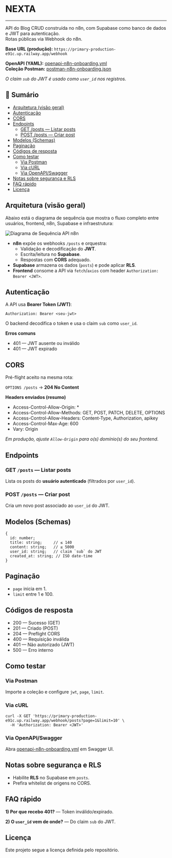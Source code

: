<html lang="pt-BR">
<body>

<h1 id="nexta">NEXTA</h1>
<hr />

<p>API do Blog CRUD construída no n8n, com Supabase como banco de dados e JWT para autenticação.
<br />Rotas públicas via Webhook do n8n.</p>

<p><strong>Base URL (produção):</strong> <code>https://primary-production-e91c.up.railway.app/webhook</code></p>

<p><strong>OpenAPI (YAML):</strong> <a href="docs/openapi-n8n-onboarding.yml" target="_blank">openapi-n8n-onboarding.yml</a> <br/>
<strong>Coleção Postman:</strong> <a href="docs/postman-n8n-onboarding.json" target="_blank">postman-n8n-onboarding.json</a>

<p><em>O claim <code>sub</code> do JWT é usado como <code>user_id</code> nos registros.</em></p>

<h2 id="sumario">📑 Sumário</h2>
<ul>
  <li><a href="#arq">Arquitetura (visão geral)</a></li>
  <li><a href="#auth">Autenticação</a></li>
  <li><a href="#cors">CORS</a></li>
  <li><a href="#endpoints">Endpoints</a>
    <ul>
      <li><a href="#get-posts">GET /posts — Listar posts</a></li>
      <li><a href="#post-posts">POST /posts — Criar post</a></li>
    </ul>
  </li>
  <li><a href="#schemas">Modelos (Schemas)</a></li>
  <li><a href="#paginacao">Paginação</a></li>
  <li><a href="#codigos">Códigos de resposta</a></li>
  <li><a href="#como-testar">Como testar</a>
    <ul>
      <li><a href="#via-postman">Via Postman</a></li>
      <li><a href="#via-curl">Via cURL</a></li>
      <li><a href="#via-swagger">Via OpenAPI/Swagger</a></li>
    </ul>
  </li>
  <li><a href="#seguranca">Notas sobre segurança e RLS</a></li>
  <li><a href="#faq">FAQ rápido</a></li>
  <li><a href="#licenca">Licença</a></li>
</ul>

<h2 id="arq">Arquitetura (visão geral)</h2>
<p>Abaixo está o diagrama de sequência que mostra o fluxo completo entre usuários, frontend, n8n, Supabase e infraestrutura:</p>

<p><img src="https://i.ibb.co/JjprGGS0/diagrama.png" alt="Diagrama de Sequência API n8n" /></p>

<ul>
  <li><strong>n8n</strong> expõe os webhooks <code>/posts</code> e orquestra:
    <ul>
      <li>Validação e decodificação do <strong>JWT</strong>.</li>
      <li>Escrita/leitura no <strong>Supabase</strong>.</li>
      <li>Respostas com <strong>CORS</strong> adequado.</li>
    </ul>
  </li>
  <li><strong>Supabase</strong> armazena os dados (<code>posts</code>) e pode aplicar <strong>RLS</strong>.</li>
  <li><strong>Frontend</strong> consome a API via <code>fetch</code>/<code>axios</code> com header <code>Authorization: Bearer &lt;JWT&gt;</code>.</li>
</ul>

<h2 id="auth">Autenticação</h2>
<p>A API usa <strong>Bearer Token (JWT)</strong>:</p>
<pre><code>Authorization: Bearer &lt;seu-jwt&gt;</code></pre>
<p>O backend decodifica o token e usa o claim <code>sub</code> como <code>user_id</code>.</p>
<p><strong>Erros comuns</strong></p>
<ul>
  <li>401 — JWT ausente ou inválido</li>
  <li>401 — JWT expirado</li>
</ul>

<h2 id="cors">CORS</h2>
<p>Pré-flight aceito na mesma rota:</p>
<p><code>OPTIONS /posts</code> → <strong>204 No Content</strong></p>
<p><strong>Headers enviados (resumo)</strong></p>
<ul>
  <li>Access-Control-Allow-Origin: *</li>
  <li>Access-Control-Allow-Methods: GET, POST, PATCH, DELETE, OPTIONS</li>
  <li>Access-Control-Allow-Headers: Content-Type, Authorization, apikey</li>
  <li>Access-Control-Max-Age: 600</li>
  <li>Vary: Origin</li>
</ul>
<p><em>Em produção, ajuste <code>Allow-Origin</code> para o(s) domínio(s) do seu frontend.</em></p>

<h2 id="endpoints">Endpoints</h2>

<h3 id="get-posts">GET <code>/posts</code> — Listar posts</h3>
<p>Lista os posts do <strong>usuário autenticado</strong> (filtrados por <code>user_id</code>).</p>

<h3 id="post-posts">POST <code>/posts</code> — Criar post</h3>
<p>Cria um novo post associado ao <code>user_id</code> do JWT.</p>

<h2 id="schemas">Modelos (Schemas)</h2>
<pre><code>{
  id: number;
  title: string;     // ≤ 140
  content: string;   // ≤ 5000
  user_id: string;   // claim `sub` do JWT
  created_at: string; // ISO date-time
}</code></pre>

<h2 id="paginacao">Paginação</h2>
<ul>
  <li><code>page</code> inicia em 1.</li>
  <li><code>limit</code> entre 1 e 100.</li>
</ul>

<h2 id="codigos">Códigos de resposta</h2>
<ul>
  <li>200 — Sucesso (GET)</li>
  <li>201 — Criado (POST)</li>
  <li>204 — Preflight CORS</li>
  <li>400 — Requisição inválida</li>
  <li>401 — Não autorizado (JWT)</li>
  <li>500 — Erro interno</li>
</ul>

<h2 id="como-testar">Como testar</h2>

<h3 id="via-postman">Via Postman</h3>
<p>Importe a coleção e configure <code>jwt</code>, <code>page</code>, <code>limit</code>.</p>

<h3 id="via-curl">Via cURL</h3>
<pre><code>curl -X GET 'https://primary-production-e91c.up.railway.app/webhook/posts?page=1&amp;limit=10' \
  -H 'Authorization: Bearer &lt;JWT&gt;'</code></pre>

<h3 id="via-swagger">Via OpenAPI/Swagger</h3>
<p>Abra <a href="sandbox:/mnt/data/openapi-n8n-onboarding.yml">openapi-n8n-onboarding.yml</a> em Swagger UI.</p>

<h2 id="seguranca">Notas sobre segurança e RLS</h2>
<ul>
  <li>Habilite <strong>RLS</strong> no Supabase em <code>posts</code>.</li>
  <li>Prefira whitelist de origens no CORS.</li>
</ul>

<h2 id="faq">FAQ rápido</h2>
<p><strong>1) Por que recebo 401?</strong> — Token inválido/expirado.</p>
<p><strong>2) O <code>user_id</code> vem de onde?</strong> — Do claim <code>sub</code> do JWT.</p>

<h2 id="licenca">Licença</h2>
<p>Este projeto segue a licença definida pelo repositório.</p>

</body>
</html>
